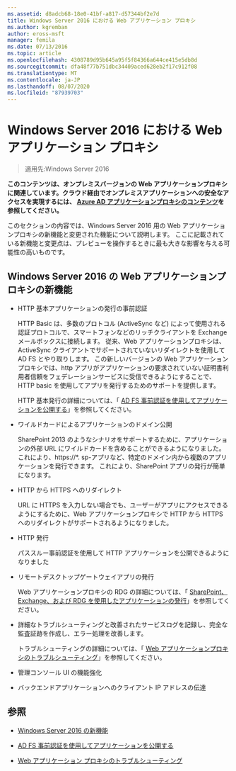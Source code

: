 ```yaml
---
ms.assetid: d8adcb68-18e0-41bf-a817-d57344bf2e7d
title: Windows Server 2016 における Web アプリケーション プロキシ
ms.author: kgremban
author: eross-msft
manager: femila
ms.date: 07/13/2016
ms.topic: article
ms.openlocfilehash: 4308789d95b645a95f5f84366a644ce415e5db8d
ms.sourcegitcommit: dfa48f77b751dbc34409aced628eb2f17c912f08
ms.translationtype: MT
ms.contentlocale: ja-JP
ms.lasthandoff: 08/07/2020
ms.locfileid: "87939703"
---
```

# <a name="web-application-proxy-in-windows-server-2016"></a>Windows Server 2016 における Web アプリケーション プロキシ

>適用先:Windows Server 2016

**このコンテンツは、オンプレミスバージョンの Web アプリケーションプロキシに関連しています。クラウド経由でオンプレミスアプリケーションへの安全なアクセスを実現するには、 [Azure AD アプリケーションプロキシのコンテンツ](/azure/active-directory/manage-apps/application-proxy)を参照してください。**

このセクションの内容では、Windows Server 2016 用の Web アプリケーションプロキシの新機能と変更された機能について説明します。 ここに記載されている新機能と変更点は、プレビューを操作するときに最も大きな影響を与える可能性の高いものです。

## <a name="web-application-proxy-new-features-in-windows-server-2016"></a>Windows Server 2016 の Web アプリケーションプロキシの新機能

- HTTP 基本アプリケーションの発行の事前認証

  HTTP Basic は、多数のプロトコル (ActiveSync など) によって使用される認証プロトコルで、スマートフォンなどのリッチクライアントを Exchange メールボックスに接続します。 従来、Web アプリケーションプロキシは、ActiveSync クライアントでサポートされていないリダイレクトを使用して AD FS とやり取りします。 この新しいバージョンの Web アプリケーションプロキシでは、http アプリがアプリケーションの要求されていない証明書利用者信頼をフェデレーションサービスに受信できるようにすることで、HTTP basic を使用してアプリを発行するためのサポートを提供します。

  HTTP 基本発行の詳細については、「 [AD FS 事前認証を使用してアプリケーションを公開する](Publishing-Applications-using-AD-FS-Preauthentication.md#publish-an-application-that-uses-http-basic)」を参照してください。

- ワイルドカードによるアプリケーションのドメイン公開

  SharePoint 2013 のようなシナリオをサポートするために、アプリケーションの外部 URL にワイルドカードを含めることができるようになりました。これにより、https://*. sp-アプリなど、特定のドメイン内から複数のアプリケーションを発行できます。 これにより、SharePoint アプリの発行が簡単になります。

- HTTP から HTTPS へのリダイレクト

  URL に HTTPS を入力しない場合でも、ユーザーがアプリにアクセスできるようにするために、Web アプリケーションプロキシで HTTP から HTTPS へのリダイレクトがサポートされるようになりました。

- HTTP 発行

  パススルー事前認証を使用して HTTP アプリケーションを公開できるようになりました

- リモートデスクトップゲートウェイアプリの発行

  Web アプリケーションプロキシの RDG の詳細については、「 [SharePoint、Exchange、および RDG を使用したアプリケーションの発行](../web-application-proxy/Publishing-Applications-with-SharePoint,-Exchange-and-RDG.md)」を参照してください。

- 詳細なトラブルシューティングと改善されたサービスログを記録し、完全な監査証跡を作成し、エラー処理を改善します。

  トラブルシューティングの詳細については、「 [Web アプリケーションプロキシのトラブルシューティング](/previous-versions/windows/it-pro/windows-server-2012-R2-and-2012/dn770156(v=ws.11))」を参照してください。

- 管理コンソール UI の機能強化

- バックエンドアプリケーションへのクライアント IP アドレスの伝達

## <a name="see-also"></a>参照

-   [Windows Server 2016 の新機能](../../../get-started/whats-new-in-windows-server-2016.md)

-   [AD FS 事前認証を使用してアプリケーションを公開する](../web-application-proxy/Publishing-Applications-using-AD-FS-Preauthentication.md)

-   [Web アプリケーション プロキシのトラブルシューティング](/previous-versions/windows/it-pro/windows-server-2012-R2-and-2012/dn770156(v=ws.11))

